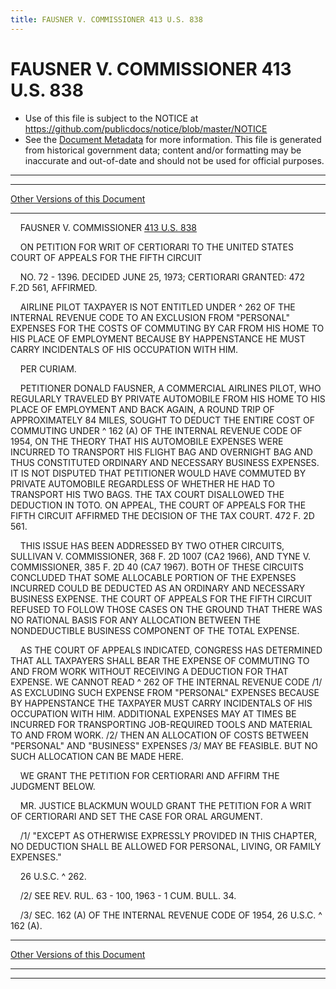 ```yaml
---
title: FAUSNER V. COMMISSIONER 413 U.S. 838
---
```


# FAUSNER V. COMMISSIONER 413 U.S. 838

* Use of this file is subject to the NOTICE at https://github.com/publicdocs/notice/blob/master/NOTICE
* See the [Document Metadata](../../../index.md) for more information.
  This file is generated from historical government data; content and/or formatting may be inaccurate and out-of-date and should not be used for official purposes.

----------
----------

[Other Versions of this Document](https://publicdocs.github.io/go/links?ns=uslm-x&ref=%2Fus%2Fcourts%2Fscotus%2FusReporter%2F413%2F838)

----------

    FAUSNER V. COMMISSIONER [413 U.S. 838][/us/courts/scotus/usReporter/413/838]

    ON PETITION FOR WRIT OF CERTIORARI TO THE UNITED STATES COURT OF APPEALS FOR THE FIFTH CIRCUIT

    NO. 72 - 1396.  DECIDED JUNE 25, 1973; CERTIORARI GRANTED: 472 F.2D 561, AFFIRMED.

    AIRLINE PILOT TAXPAYER IS NOT ENTITLED UNDER ^ 262 OF THE INTERNAL REVENUE CODE TO AN EXCLUSION FROM "PERSONAL" EXPENSES FOR THE COSTS OF COMMUTING BY CAR FROM HIS HOME TO HIS PLACE OF EMPLOYMENT BECAUSE BY HAPPENSTANCE HE MUST CARRY INCIDENTALS OF HIS OCCUPATION WITH HIM.

    PER CURIAM.

    PETITIONER DONALD FAUSNER, A COMMERCIAL AIRLINES PILOT, WHO REGULARLY TRAVELED BY PRIVATE AUTOMOBILE FROM HIS HOME TO HIS PLACE OF EMPLOYMENT AND BACK AGAIN, A ROUND TRIP OF APPROXIMATELY 84 MILES, SOUGHT TO DEDUCT THE ENTIRE COST OF COMMUTING UNDER ^ 162 (A) OF THE INTERNAL REVENUE CODE OF 1954, ON THE THEORY THAT HIS AUTOMOBILE EXPENSES WERE INCURRED TO TRANSPORT HIS FLIGHT BAG AND OVERNIGHT BAG AND THUS CONSTITUTED ORDINARY AND NECESSARY BUSINESS EXPENSES.  IT IS NOT DISPUTED THAT PETITIONER WOULD HAVE COMMUTED BY PRIVATE AUTOMOBILE REGARDLESS OF WHETHER HE HAD TO TRANSPORT HIS TWO BAGS.  THE TAX COURT DISALLOWED THE DEDUCTION IN TOTO.  ON APPEAL, THE COURT OF APPEALS FOR THE FIFTH CIRCUIT AFFIRMED THE DECISION OF THE TAX COURT.  472 F. 2D 561.

    THIS ISSUE HAS BEEN ADDRESSED BY TWO OTHER CIRCUITS, SULLIVAN V. COMMISSIONER, 368 F. 2D 1007 (CA2 1966), AND TYNE V. COMMISSIONER, 385 F. 2D 40 (CA7 1967).  BOTH OF THESE CIRCUITS CONCLUDED THAT SOME ALLOCABLE PORTION OF THE EXPENSES INCURRED COULD BE DEDUCTED AS AN ORDINARY AND NECESSARY BUSINESS EXPENSE.  THE COURT OF APPEALS FOR THE FIFTH CIRCUIT REFUSED TO FOLLOW THOSE CASES ON THE GROUND THAT THERE WAS NO RATIONAL BASIS FOR ANY ALLOCATION BETWEEN THE NONDEDUCTIBLE BUSINESS COMPONENT OF THE TOTAL EXPENSE.

    AS THE COURT OF APPEALS INDICATED, CONGRESS HAS DETERMINED THAT ALL TAXPAYERS SHALL BEAR THE EXPENSE OF COMMUTING TO AND FROM WORK WITHOUT RECEIVING A DEDUCTION FOR THAT EXPENSE.  WE CANNOT READ ^ 262 OF THE INTERNAL REVENUE CODE /1/  AS EXCLUDING SUCH EXPENSE FROM "PERSONAL" EXPENSES BECAUSE BY HAPPENSTANCE THE TAXPAYER MUST CARRY INCIDENTALS OF HIS OCCUPATION WITH HIM.  ADDITIONAL EXPENSES MAY AT TIMES BE INCURRED FOR TRANSPORTING JOB-REQUIRED TOOLS AND MATERIAL TO AND FROM WORK.  /2/ THEN AN ALLOCATION OF COSTS BETWEEN "PERSONAL" AND "BUSINESS" EXPENSES /3/  MAY BE FEASIBLE.  BUT NO SUCH ALLOCATION CAN BE MADE HERE.

    WE GRANT THE PETITION FOR CERTIORARI AND AFFIRM THE JUDGMENT BELOW.

    MR. JUSTICE BLACKMUN WOULD GRANT THE PETITION FOR A WRIT OF CERTIORARI AND SET THE CASE FOR ORAL ARGUMENT.

    /1/  "EXCEPT AS OTHERWISE EXPRESSLY PROVIDED IN THIS CHAPTER, NO DEDUCTION SHALL BE ALLOWED FOR PERSONAL, LIVING, OR FAMILY EXPENSES."

    26 U.S.C. ^ 262.

    /2/  SEE REV. RUL. 63 - 100, 1963 - 1 CUM. BULL.  34.

    /3/  SEC. 162 (A) OF THE INTERNAL REVENUE CODE OF 1954, 26 U.S.C. ^ 162 (A).

----------

[Other Versions of this Document](https://publicdocs.github.io/go/links?ns=uslm-x&ref=%2Fus%2Fcourts%2Fscotus%2FusReporter%2F413%2F838)

----------
----------

[/us/courts/scotus/usReporter/413/838]: https://publicdocs.github.io/go/links?ns=uslm-x&ref=%2Fus%2Fcourts%2Fscotus%2FusReporter%2F413%2F838


